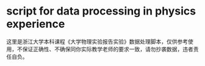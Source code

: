 # script for data processing in physics experience

这里是浙江大学本科课程《大学物理实验报告实验》数据处理脚本，仅供参考使用，不保证正确性、不确保同你实际教学老师的要求一致，请勿抄袭数据，违者责任自负。
